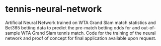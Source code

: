 # tennis-neural-network
Artificial Neural Network trained on WTA Grand Slam match statistics and Bet365 betting data to predict the pre-match betting odds for and out-of-sample WTA Grand Slam tennis match. 
Code for the training of the neural network and proof of concept for final application available upon request.
